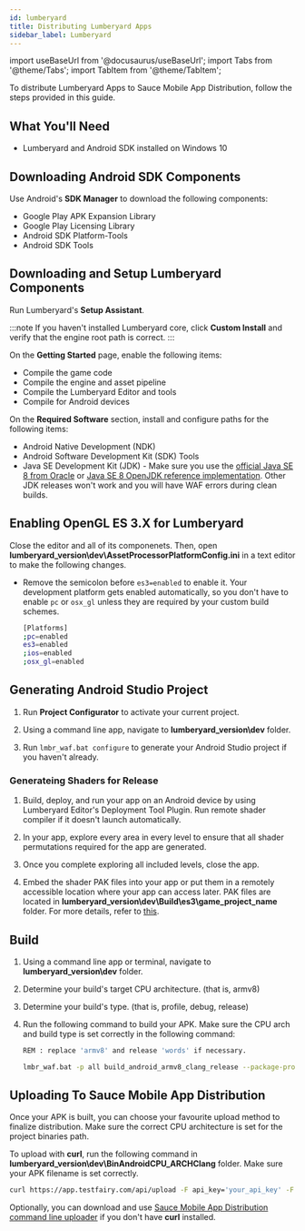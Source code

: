```yaml
---
id: lumberyard
title: Distributing Lumberyard Apps
sidebar_label: Lumberyard
---
```


import useBaseUrl from '@docusaurus/useBaseUrl';
import Tabs from '@theme/Tabs';
import TabItem from '@theme/TabItem';

To distribute Lumberyard Apps to Sauce Mobile App Distribution, follow the steps provided in this guide.

## What You'll Need

- Lumberyard and Android SDK installed on Windows 10

## Downloading Android SDK Components

Use Android's **SDK Manager** to download the following components:

- Google Play APK Expansion Library
- Google Play Licensing Library
- Android SDK Platform-Tools
- Android SDK Tools

## Downloading and Setup Lumberyard Components

Run Lumberyard's **Setup Assistant**.

:::note
If you haven't installed Lumberyard core, click **Custom Install** and verify that the engine root path is correct.
:::

On the **Getting Started** page, enable the following items:

- Compile the game code
- Compile the engine and asset pipeline
- Compile the Lumberyard Editor and tools
- Compile for Android devices

On the **Required Software** section, install and configure paths for the following items:

- Android Native Development (NDK)
- Android Software Development Kit (SDK) Tools
- Java SE Development Kit (JDK) - Make sure you use the [official Java SE 8 from Oracle](https://www.oracle.com/technetwork/java/javase/downloads/jdk8-downloads-2133151.html) or [Java SE 8 OpenJDK reference implementation](https://jdk.java.net/java-se-ri/8). Other JDK releases won't work and you will have WAF errors during clean builds.

## Enabling OpenGL ES 3.X for Lumberyard

Close the editor and all of its componenets. Then, open **lumberyard_version\dev\AssetProcessorPlatformConfig.ini** in a text editor to make the following changes.

- Remove the semicolon before `es3=enabled` to enable it. Your development platform gets enabled automatically, so you don't have to enable `pc` or `osx_gl` unless they are required by your custom build schemes.

  ```bash
  [Platforms]
  ;pc=enabled
  es3=enabled
  ;ios=enabled
  ;osx_gl=enabled
  ```

## Generating Android Studio Project

1. Run **Project Configurator** to activate your current project.

2. Using a command line app, navigate to **lumberyard_version\dev** folder.

3. Run `lmbr_waf.bat configure` to generate your Android Studio project if you haven't already.

### Generateing Shaders for Release

1. Build, deploy, and run your app on an Android device by using Lumberyard Editor's Deployment Tool Plugin. Run remote shader compiler if it doesn't launch automatically.

2. In your app, explore every area in every level to ensure that all shader permutations required for the app are generated.

3. Once you complete exploring all included levels, close the app.

4. Embed the shader PAK files into your app or put them in a remotely accessible location where your app can access later. PAK files are located in **lumberyard_version\dev\Build\es3\game_project_name** folder. For more details, refer to [this](https://docs.aws.amazon.com/lumberyard/latest/userguide/android-shaders-building.html).

## Build

1. Using a command line app or terminal, navigate to **lumberyard_version\dev** folder.

2. Determine your build's target CPU architecture. (that is, armv8)

3. Determine your build's type. (that is, profile, debug, release)

4. Run the following command to build your APK. Make sure the CPU arch and build type is set correctly in the following command:

   ```bash
   REM : replace 'armv8' and release 'words' if necessary.

   lmbr_waf.bat -p all build_android_armv8_clang_release --package-projects-automatically=True
   ```

## Uploading To Sauce Mobile App Distribution

Once your APK is built, you can choose your favourite upload method to finalize distribution. Make sure the correct CPU architecture is set for the project binaries path.

To upload with **curl**, run the following command in **lumberyard_version\dev\BinAndroidCPU_ARCHClang** folder. Make sure your APK filename is set correctly.

```bash
curl https://app.testfairy.com/api/upload -F api_key='your_api_key' -F file=@ProjectName.apk
```

Optionally, you can download and use [Sauce Mobile App Distribution command line uploader](https://github.com/testfairy/command-line-uploader) if you don't have **curl** installed.
